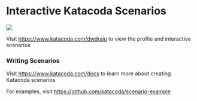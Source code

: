 # Interactive Katacoda Scenarios

[![](http://shields.katacoda.com/katacoda/dwdraju/count.svg)](https://www.katacoda.com/dwdraju "Get your profile on Katacoda.com")

Visit https://www.katacoda.com/dwdraju to view the profile and interactive scenarios

### Writing Scenarios
Visit https://www.katacoda.com/docs to learn more about creating Katacoda scenarios

For examples, visit https://github.com/katacoda/scenario-example
